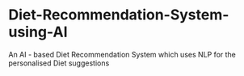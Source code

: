 # Diet-Recommendation-System-using-AI
An AI - based Diet Recommendation System which uses NLP for the personalised Diet suggestions
